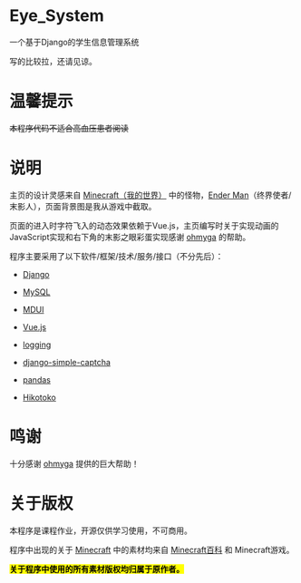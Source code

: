# Eye_System

一个基于Django的学生信息管理系统

写的比较拉，还请见谅。

# 温馨提示

<del>本程序代码不适合高血压患者阅读</del>

# 说明

主页的设计灵感来自 [Minecraft（我的世界）](https://www.minecraft.net/) 中的怪物，[Ender Man](https://minecraft.fandom.com/zh/wiki/%E6%9C%AB%E5%BD%B1%E4%BA%BA)（终界使者/末影人），页面背景图是我从游戏中截取。

页面的进入时字符飞入的动态效果依赖于Vue.js，主页编写时关于实现动画的JavaScript实现和右下角的末影之眼彩蛋实现感谢 [ohmyga](https://blog.ohmyga.cn/) 的帮助。

程序主要采用了以下软件/框架/技术/服务/接口（不分先后）：

- [Django](https://www.djangoproject.com/)

- [MySQL](https://www.mysql.com/)

- [MDUI](https://www.mdui.org/)

- [Vue.js](https://vuejs.org/)

- [logging](https://docs.python.org/zh-cn/3/library/logging.html)

- [django-simple-captcha](https://pypi.org/project/django-simple-captcha/)

- [pandas](https://pandas.pydata.org/)

- [Hikotoko](https://hitokoto.cn/)

# 鸣谢

十分感谢 [ohmyga](https://blog.ohmyga.cn/) 提供的巨大帮助！

# 关于版权

本程序是课程作业，开源仅供学习使用，不可商用。

程序中出现的关于 [Minecraft](https://www.minecraft.net/) 中的素材均来自 [Minecraft百科](https://minecraft.fandom.com/zh/wiki/Minecraft_Wiki) 和 Minecraft游戏。

<mark>**关于程序中使用的所有素材版权均归属于原作者。**</mark>

